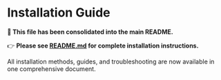 # Installation Guide

**📌 This file has been consolidated into the main README.**

👉 **Please see [README.md](./README.md#installation-methods) for complete installation instructions.**

All installation methods, guides, and troubleshooting are now available in one comprehensive document.

